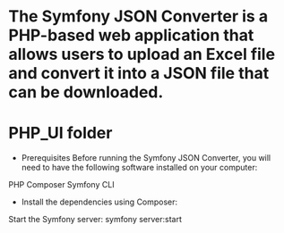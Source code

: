 # The Symfony JSON Converter is a PHP-based web application that allows users to upload an Excel file and convert it into a JSON file that can be downloaded.

# PHP_UI folder

- Prerequisites
  Before running the Symfony JSON Converter, you will need to have the following software installed on your computer:

PHP
Composer
Symfony CLI

- Install the dependencies using Composer:

Start the Symfony server:
symfony server:start
